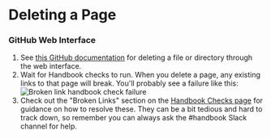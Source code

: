 # Deleting a Page

### GitHub Web Interface

1. See [this GitHub documentation](https://docs.github.com/en/repositories/working-with-files/managing-files/deleting-files-in-a-repository#deleting-a-file) for deleting a file or directory through the web interface.
1. Wait for Handbook checks to run. When you delete a page, any existing links to that page will break. You'll probably see a failure like this:
   ![Broken link handbook check failure](https://storage.googleapis.com/sourcegraph-assets/handbook/broken-link-failure.png)
1. Check out the "Broken Links" section on the [Handbook Checks page](handbook-check-failures.md#broken-link) for guidance on how to resolve these. They can be a bit tedious and hard to track down, so remember you can always ask the #handbook Slack channel for help.
